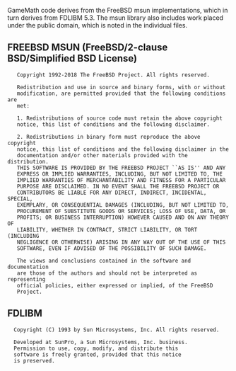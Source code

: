 GameMath code derives from the FreeBSD msun implementations, 
which in turn derives from FDLIBM 5.3. The msun library also includes
work placed under the public domain, which is noted in the individual
files.

## FREEBSD MSUN (FreeBSD/2-clause BSD/Simplified BSD License)

       Copyright 1992-2018 The FreeBSD Project. All rights reserved.

       Redistribution and use in source and binary forms, with or without
       modification, are permitted provided that the following conditions are
       met:

       1. Redistributions of source code must retain the above copyright
       notice, this list of conditions and the following disclaimer.

       2. Redistributions in binary form must reproduce the above copyright
       notice, this list of conditions and the following disclaimer in the
       documentation and/or other materials provided with the distribution.
       THIS SOFTWARE IS PROVIDED BY THE FREEBSD PROJECT ``AS IS'' AND ANY
       EXPRESS OR IMPLIED WARRANTIES, INCLUDING, BUT NOT LIMITED TO, THE
       IMPLIED WARRANTIES OF MERCHANTABILITY AND FITNESS FOR A PARTICULAR
       PURPOSE ARE DISCLAIMED. IN NO EVENT SHALL THE FREEBSD PROJECT OR
       CONTRIBUTORS BE LIABLE FOR ANY DIRECT, INDIRECT, INCIDENTAL, SPECIAL,
       EXEMPLARY, OR CONSEQUENTIAL DAMAGES (INCLUDING, BUT NOT LIMITED TO,
       PROCUREMENT OF SUBSTITUTE GOODS OR SERVICES; LOSS OF USE, DATA, OR
       PROFITS; OR BUSINESS INTERRUPTION) HOWEVER CAUSED AND ON ANY THEORY OF
       LIABILITY, WHETHER IN CONTRACT, STRICT LIABILITY, OR TORT (INCLUDING
       NEGLIGENCE OR OTHERWISE) ARISING IN ANY WAY OUT OF THE USE OF THIS
       SOFTWARE, EVEN IF ADVISED OF THE POSSIBILITY OF SUCH DAMAGE.

       The views and conclusions contained in the software and documentation
       are those of the authors and should not be interpreted as representing
       official policies, either expressed or implied, of the FreeBSD
       Project.

## FDLIBM

      Copyright (C) 1993 by Sun Microsystems, Inc. All rights reserved.

      Developed at SunPro, a Sun Microsystems, Inc. business.
      Permission to use, copy, modify, and distribute this
      software is freely granted, provided that this notice
      is preserved.
